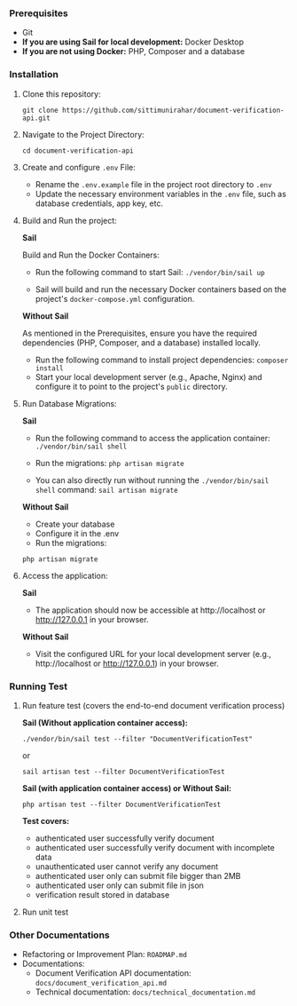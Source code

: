 ### Prerequisites

- Git
- **If you are using Sail for local development:** Docker Desktop
- **If you are not using Docker:** PHP, Composer and a database

### Installation

1. Clone this repository:

    `git clone https://github.com/sittimunirahar/document-verification-api.git`

2. Navigate to the Project Directory:
   
    `cd document-verification-api`

3. Create and configure `.env` File:

   - Rename the `.env.example` file in the project root directory to `.env`
   - Update the necessary environment variables in the `.env` file, such as database credentials, app key, etc.

4. Build and Run the project:
  
    **Sail** 
    
    Build and Run the Docker Containers:
    - Run the following command to start Sail:
      `./vendor/bin/sail up`

    - Sail will build and run the necessary Docker containers based on the project's `docker-compose.yml` configuration.

    **Without Sail**
    
    As mentioned in the Prerequisites, ensure you have the required dependencies (PHP, Composer, and a database) installed locally. 
    - Run the following command to install project dependencies:
    `composer install`
    - Start your local development server (e.g., Apache, Nginx) and configure it to point to the project's `public` directory.

5. Run Database Migrations:
   
   **Sail**
   
   - Run the following command to access the application container:
      `./vendor/bin/sail shell`

   - Run the migrations:
      `php artisan migrate`

   - You can also directly run without running the `./vendor/bin/sail shell` command: 
      `sail artisan migrate`

   **Without Sail**

     - Create your database 
     - Configure it in the .env
     - Run the migrations:
   
      `php artisan migrate`

6. Access the application:

    **Sail**

    - The application should now be accessible at http://localhost or http://127.0.0.1 in your browser.

    **Without Sail**

    - Visit the configured URL for your local development server (e.g., http://localhost or http://127.0.0.1) in your browser.

### Running Test

1. Run feature test (covers the end-to-end document verification process)

    **Sail (Without application container access):**

    `./vendor/bin/sail test --filter "DocumentVerificationTest"`

    or 

    `sail artisan test --filter DocumentVerificationTest`

    **Sail (with application container access) or Without Sail:**

    `php artisan test --filter DocumentVerificationTest`

    **Test covers:**
    - authenticated user successfully verify document      
    - authenticated user successfully verify document with incomplete data
    - unauthenticated user cannot verify any document
    - authenticated user only can submit file bigger than 2MB
    - authenticated user only can submit file in json   
    - verification result stored in database

2. Run unit test

### Other Documentations

 - Refactoring or Improvement Plan: `ROADMAP.md`
 - Documentations:
   - Document Verification API documentation: `docs/document_verification_api.md`
   - Technical documentation: `docs/technical_documentation.md`